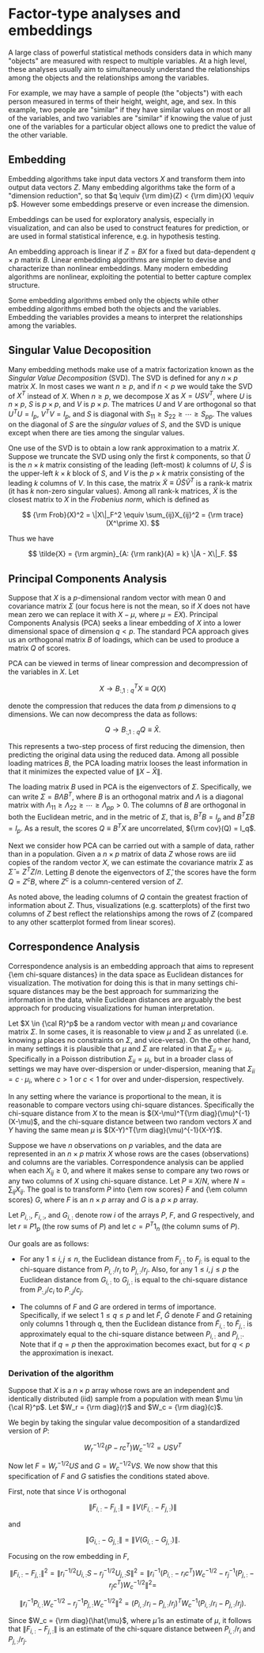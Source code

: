 # Factor-type analyses and embeddings

A large class of powerful statistical methods considers data in which
many "objects" are measured with respect to multiple variables.  At a
high level, these analyses usually aim to simultaneously understand
the relationships among the objects and the relationships among the
variables.

For example, we may have a sample of people (the "objects") with each
person measured in terms of their height, weight, age, and sex.  In
this example, two people are "similar" if they have similar values on
most or all of the variables, and two variables are "similar" if
knowing the value of just one of the variables for a particular object
allows one to predict the value of the other variable.

## Embedding

Embedding algorithms take input data vectors $X$ and transform them
into output data vectors $Z$.  Many embedding algorithms take the form
of a "dimension reduction", so that $q \equiv {\rm dim}(Z) < {\rm
dim}(X) \equiv p$.  However some embeddings preserve or even increase
the dimension.

Embeddings can be used for exploratory analysis, especially in
visualization, and can also be used to construct features for
prediction, or are used in formal statistical inference, e.g. in
hypothesis testing.

An embedding approach is linear if $Z = BX$ for a fixed but
data-dependent $q\times p$ matrix $B$.  Linear embedding algorithms
are simpler to devise and characterize than nonlinear embeddings.
Many modern embedding algorithms are nonlinear, exploiting the
potential to better capture complex structure.

Some embedding algorithms embed only the objects while other embedding
algorithms embed both the objects and the variables.  Embedding the
variables provides a means to interpret the relationships among the
variables.

## Singular Value Decoposition

Many embedding methods make use of a matrix factorization known as the
*Singular Value Decomposition* (SVD).  The SVD is defined for any
$n\times p$ matrix $X$.  In most cases we want $n \ge p$, and if $n<p$
we would take the SVD of $X^T$ instead of $X$.  When $n\ge p$, we
decompose $X$ as $X = USV^T$, where $U$ is $n\times p$, $S$ is
$p\times p$, and $V$ is $p\times p$.  The matrices $U$ and $V$ are
orthogonal so that $U^TU = I_p$, $V^TV = I_p$, and $S$ is diagonal
with $S_{11} \ge S_{22} \ge \cdots \ge S_{pp}$.  The values on the
diagonal of $S$ are the *singular values* of $S$, and the SVD is
unique except when there are ties among the singular values.

One use of the SVD is to obtain a low rank approximation to a matrix
$X$.  Suppose we truncate the SVD using only the first $k$ components,
so that $\tilde{U}$ is the $n\times k$ matrix consisting of the
leading (left-most) $k$ columns of $U$, $\tilde{S}$ is the upper-left
$k\times k$ block of $S$, and $V$ is the $p\times k$ matrix consisting
of the leading $k$ columns of $V$.  In this case, the matrix
$\tilde{X} \equiv \tilde{U}\tilde{S}\tilde{V}^T$ is a rank-k matrix
(it has $k$ non-zero singular values).  Among all rank-k matrices,
$\tilde{X}$ is the closest matrix to $X$ in the *Frobenius norm*,
which is defined as

$$
{\rm Frob}(X)^2 = \|X\|_F^2 \equiv \sum_{ij}X_{ij}^2 = {\rm trace}(X^\prime X).
$$

Thus we have

$$
\tilde{X} = {\rm argmin}_{A: {\rm rank}(A) = k} \|A - X\|_F.
$$

## Principal Components Analysis

Suppose that $X$ is a $p$-dimensional random vector with mean $0$ and
covariance matrix $\Sigma$ (our focus here is not the mean, so if $X$
does not have mean zero we can replace it with $X-\mu$, where
$\mu=EX$).  Principal Components Analysis (PCA) seeks a linear
embedding of $X$ into a lower dimensional space of dimension $q<p$.
The standard PCA approach gives us an orthogonal matrix $B$ of
loadings, which can be used to produce a matrix $Q$ of scores.

PCA can be viewed in terms of linear compression and decompression of
the variables in $X$.  Let

$$
X \rightarrow B_{:,1:q}^TX \equiv Q(X)
$$

denote the compression that reduces the data from $p$ dimensions to
$q$ dimensions.  We can now decompress the data as follows:

$$
Q \rightarrow B_{:,1:q}Q \equiv \hat{X}.
$$

This represents a two-step process of first reducing the dimension,
then predicting the original data using the reduced data.  Among all
possible loading matrices $B$, the PCA loading matrix looses the least
information in that it minimizes the expected value of $\|X -
\hat{X}\|$.

The loading matrix $B$ used in PCA is the eigenvectors of $\Sigma$.
Specifically, we can write $\Sigma = B\Lambda B^T$, where $B$ is an
orthogonal matrix and $\Lambda$ is a diagonal matrix with
$\Lambda_{11} \ge \Lambda_{22} \ge \cdots \ge \Lambda_{pp} > 0$.  The
columns of $B$ are orthogonal in both the Euclidean metric, and in the
metric of $\Sigma$, that is, $B^TB = I_p$ and $B^T\Sigma B = I_p$.  As
a result, the scores $Q \equiv B^TX$ are uncorrelated, ${\rm cov}(Q) =
I_q$.

Next we consider how PCA can be carried out with a sample of data,
rather than in a population.  Given a $n\times p$ matrix of data $Z$
whose rows are iid copies of the random vector $X$, we can estimate
the covariance matrix $\Sigma$ as $\hat{\Sigma} = Z^TZ/n$. Letting $B$
denote the eigenvectors of $\hat{\Sigma}$, the scores have the form $Q
= Z^cB$, where $Z^c$ is a column-centered version of $Z$.

As noted above, the leading columns of $Q$ contain the greatest
fraction of information about $Z$.  Thus, visualizations
(e.g. scatterplots) of the first two columns of $Z$ best reflect the
relationships among the rows of $Z$ (compared to any other scatterplot
formed from linear scores).

## Correspondence Analysis

Correspondence analysis is an embedding approach that aims to
represent {\em chi-square distances} in the data space as Euclidean
distances for visualization.  The motivation for doing this is that in
many settings chi-square distances may be the best approach for
summarizing the information in the data, while Euclidean distances are
arguably the best approach for producing visualizations for human
interpretation.

Let $X \in {\cal R}^p$ be a random vector with mean $\mu$ and
covariance matrix $\Sigma$.  In some cases, it is reasonable to view
$\mu$ and $\Sigma$ as unrelated (i.e. knowing $\mu$ places no
constraints on $\Sigma$, and vice-versa).  On the other hand, in many
settings it is plausible that $\mu$ and $\Sigma$ are related in that
$\Sigma_{ii} \propto \mu_i$.  Specifically in a Poisson distribution
$\Sigma_{ii} = \mu_i$, but in a broader class of settings we may have
over-dispersion or under-dispersion, meaning that $\Sigma_{ii} =
c\cdot \mu_i$, where $c>1$ or $c<1$ for over and under-dispersion,
respectively.

In any setting where the variance is proportional to the mean, it is
reasonable to compare vectors using chi-square distances.
Specifically the chi-square distance from $X$ to the mean is
$(X-\mu)^T{\rm diag}(\mu)^{-1}(X-\mu)$, and the chi-square distance
between two random vectors $X$ and $Y$ having the same mean $\mu$ is
$(X-Y)^T{\rm diag}(\mu)^{-1}(X-Y)$.

Suppose we have $n$ observations on $p$ variables, and the data are
represented in an $n\times p$ matrix $X$ whose rows are the cases
(observations) and columns are the variables.  Correspondence analysis
can be applied when each $X_{ij} \ge 0$, and where it makes sense to
compare any two rows or any two columns of $X$ using chi-square
distance.  Let $P \equiv X/N$, where $N = \sum_{ij} X_{ij}$.  The goal
is to transform $P$ into {\em row scores} $F$ and {\em column scores}
$G$, where $F$ is an $n\times p$ array and $G$ is a $p\times p$ array.

Let $P_{i,:}$, $F_{i,:}$, and $G_{i,:}$ denote row $i$ of the arrays
$P$, $F$, and $G$ respectively, and let $r \equiv P1_p$ (the row sums
of $P$) and let $c = P^T 1_n$ (the column sums of $P$).

Our goals are as follows:

* For any $1 \le i, j \le n$, the Euclidean distance from $F_{i,:}$ to
$F_{j:}$ is equal to the chi-square distance from $P_{i,:}/r_i$ to
$P_{j,:}/r_j$.  Also, for any $1 \le i,j \le p$ the Euclidean distance
from $G_{i,:}$ to $G_{j,:}$ is equal to the chi-square distance from
$P_{:,i}/c_i$ to $P_{:,j}/c_j$.

* The columns of $F$ and $G$ are ordered in terms of importance.
Specifically, if we select $1 \le q \le p$ and let $\tilde{F}$,
$\tilde{G}$ denote $F$ and $G$ retaining only columns 1 through q,
then the Euclidean distance from $\tilde{F}_{i,:}$ to $\tilde{F}_{j,:}$ is
approximately equal to the chi-square distance between $P_{i,:}$ and
$P_{j,:}$.  Note that if $q=p$ then the approximation becomes exact, but
for $q<p$ the approximation is inexact.

### Derivation of the algorithm

Suppose that $X$ is a $n\times p$ array whose rows are an independent
and identically distributed (iid) sample from a population with mean
$\mu \in {\cal R}^p$.  Let $W_r = {\rm diag}(r)$ and $W_c = {\rm
diag}(c)$.

We begin by taking the singular value decomposition of a standardized
version of $P$:

$$
W_r^{-1/2}(P - rc^T)W_c^{-1/2} = USV^T
$$

Now let $F = W_r^{-1/2}US$ and $G = W_c^{-1/2}VS$.  We now show that
this specification of $F$ and $G$ satisfies the conditions stated
above.

First, note that since $V$ is orthogonal

$$
\|F_{i,:} - F_{j,:}\| = \|V(F_{i,:} - F_{j,:})\|
$$

and

$$
\|G_{i,:} - G_{j,:}\| = \|V(G_{i,:} - G_{j,:})\|.
$$

Focusing on the row embedding in $F$,

$$
\|F_{i,:} - F_{j,:}\|^2 =
\|r_i^{-1/2}U_{i,:}S - r_j^{-1/2}U_{j,:}S\|^2 =
\|r_i^{-1}(P_{i,:} - r_ic^T)W_c^{-1/2} - r_j^{-1}(P_{j,:} - r_jc^T)W_c^{-1/2}\|^2 =
$$

$$
\|r_i^{-1}P_{i,:}W_c^{-1/2} - r_j^{-1}P_{j,:}W_c^{-1/2}\|^2 =
(P_{i,:}/r_i - P_{j,:}/r_j)^TW_c^{-1}(P_{i,:}/r_i - P_{j,:}/r_j).
$$

Since $W_c = {\rm diag}(\hat{\mu}$, where $\hat{\mu}$ is an estimate
of $\mu$, it follows that $\|F_{i,:} - F_{j,:}\|$ is an estimate of the
chi-square distance between $P_{i,:}/r_i$ and $P_{j,:}/r_j$.
